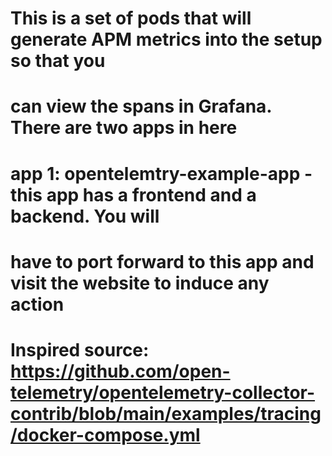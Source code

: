 # This is a set of pods that will generate APM metrics into the setup so that you
# can view the spans in Grafana.  There are two apps in here

# app 1: opentelemtry-example-app - this app has a frontend and a backend.  You will
# have to port forward to this app and visit the website to induce any action

# Inspired source: https://github.com/open-telemetry/opentelemetry-collector-contrib/blob/main/examples/tracing/docker-compose.yml
